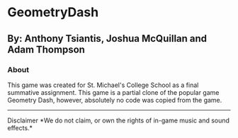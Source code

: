 # GeometryDash
## By: Anthony Tsiantis, Joshua McQuillan and Adam Thompson

### About
This game was created for St. Michael's College School as a final summative assignment.
This game is a partial clone of the popular game Geometry Dash, however, absolutely no code was copied from the game.

<hr>
Disclaimer
*We do not claim, or own the rights of in-game music and sound effects.*
